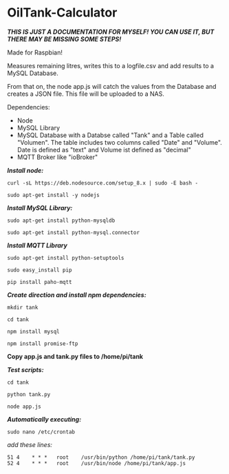 # OilTank-Calculator

***THIS IS JUST A DOCUMENTATION FOR MYSELF! YOU CAN USE IT, BUT THERE MAY BE MISSING SOME STEPS!***


Made for Raspbian!

Measures remaining litres, writes this to a logfile.csv and add results to a MySQL Database.

From that on, the node app.js will catch the values from the Database and creates a JSON file. This file will be uploaded to a NAS.

Dependencies:

- Node
- MySQL Library
- MySQL Database with a Databse called "Tank" and a Table called "Volumen". The table includes two columns called "Date" and "Volume". Date is defined as "text" and Volume ist defined as "decimal"
- MQTT Broker like "ioBroker"


***Install node:***

```curl -sL https://deb.nodesource.com/setup_8.x | sudo -E bash -```

```sudo apt-get install -y nodejs```


***Install MySQL Library:***

```sudo apt-get install python-mysqldb```

```sudo apt-get install python-mysql.connector```

***Install MQTT Library***

```sudo apt-get install python-setuptools```

```sudo easy_install pip```

```pip install paho-mqtt```


***Create direction and install npm dependencies:***

```mkdir tank```

```cd tank```

```npm install mysql```

```npm install promise-ftp```



**Copy app.js and tank.py files to /home/pi/tank**

***Test scripts:***

```cd tank```

```python tank.py```

```node app.js```




***Automatically executing:***

```sudo nano /etc/crontab```

*add these lines:*

```
51 4    * * *   root    /usr/bin/python /home/pi/tank/tank.py
52 4    * * *   root    /usr/bin/node /home/pi/tank/app.js
```

